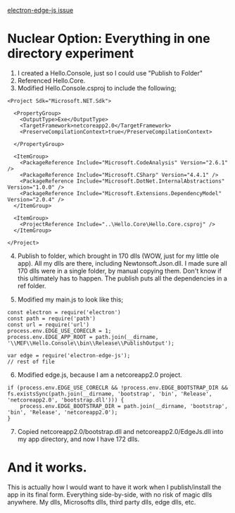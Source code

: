 [electron-edge-js issue](https://github.com/agracio/electron-edge-js/issues/4)  

# Nuclear Option: Everything in one directory experiment

1. I created a Hello.Console, just so I could use "Publish to Folder"
2. Referenced Hello.Core.
3. Modified Hello.Console.csproj to include the following;  
```
<Project Sdk="Microsoft.NET.Sdk">

  <PropertyGroup>
    <OutputType>Exe</OutputType>
    <TargetFramework>netcoreapp2.0</TargetFramework>
    <PreserveCompilationContext>true</PreserveCompilationContext>
   
  </PropertyGroup>

  <ItemGroup>
    <PackageReference Include="Microsoft.CodeAnalysis" Version="2.6.1" />
    <PackageReference Include="Microsoft.CSharp" Version="4.4.1" />
    <PackageReference Include="Microsoft.DotNet.InternalAbstractions" Version="1.0.0" />
    <PackageReference Include="Microsoft.Extensions.DependencyModel" Version="2.0.4" />
  </ItemGroup>

  <ItemGroup>
    <ProjectReference Include="..\Hello.Core\Hello.Core.csproj" />
  </ItemGroup>

</Project>
```
4. Publish to folder, which brought in 170 dlls (WOW, just for my little ole app).  All my dlls are there, including Newtonsoft.Json.dll.   I made sure all 170 dlls were in a single folder, by manual copying them.  Don't know if this ultimately has to happen.  The publish puts all the dependencies in a ref folder.  

5. Modified my main.js to look like this;  
```
const electron = require('electron')
const path = require('path')
const url = require('url')
process.env.EDGE_USE_CORECLR = 1;
process.env.EDGE_APP_ROOT = path.join(__dirname, '\\MEF\\Hello.Console\\bin\\Release\\PublishOutput');

var edge = require('electron-edge-js');
// rest of file
```
6. Modified edge.js, because I am a netcoreapp2.0 project.  
```
if (process.env.EDGE_USE_CORECLR && !process.env.EDGE_BOOTSTRAP_DIR && fs.existsSync(path.join(__dirname, 'bootstrap', 'bin', 'Release', 'netcoreapp2.0', 'bootstrap.dll'))) {
    process.env.EDGE_BOOTSTRAP_DIR = path.join(__dirname, 'bootstrap', 'bin', 'Release', 'netcoreapp2.0');
}
```
7. Copied netcoreapp2.0/bootstrap.dll and netcoreapp2.0/EdgeJs.dll into my app directory, and now I have 172 dlls.  

# And it works.

This is actually how I would want to have it work when I publish/install the app in its final form.  Everything side-by-side, with no risk of magic dlls anywhere.  My dlls, Microsofts dlls, third party dlls, edge dlls, etc.
